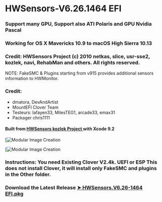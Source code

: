 # HWSensors-V6.26.1464 EFI

### Support many GPU, Support also ATI Polaris and GPU Nvidia Pascal

### Working for OS X Mavericks 10.9 to macOS High Sierra 10.13

### Credit: HWSensors Project (c) 2010 netkas, slice, usr-sse2, kozlek, navi, RehabMan and others. All rights reserved.
NOTE: FakeSMC & Plugins starting from v915 provides additional sensors information to HWMonitor.

### Credit:
- dmatora, DevAndArtist
- MountEFI Clover Team
- Testeurs: lafayen33, MilesTEG1, arcade33, emax31
- Packager chris1111

#### Built from [HWSensors kozlek Project ](https://github.com/kozlek/HWSensors) with Xcode 9.2

[![Modular Image Creation](https://i62.servimg.com/u/f62/18/50/18/69/captu403.png)

[![Modular Image Creation](https://i62.servimg.com/u/f62/18/50/18/69/encapt10.png)
  

### Instructions: You need Existing Clover V2.4k. UEFI or ESP This does not install Clover, it will install only FakeSMC and plugins in the Other folder.

### Download the Latest Release [➤ HWSensors.V6.26-1464 EFI.pkg ](https://github.com/chris1111/HWSensors-V6.26.1463-EFI/releases/tag/V1.2)
